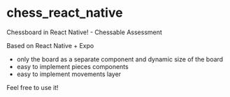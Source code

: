 # chess_react_native 
Chessboard in React Native! - Chessable Assessment

Based on React Native + Expo

- only the board as a separate component and dynamic size of the board
- easy to implement pieces components
- easy to implement movements layer 

Feel free to use it!
